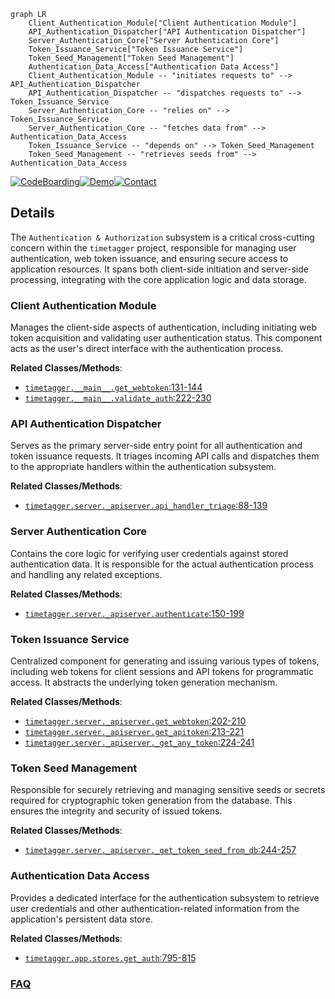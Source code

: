 ```mermaid
graph LR
    Client_Authentication_Module["Client Authentication Module"]
    API_Authentication_Dispatcher["API Authentication Dispatcher"]
    Server_Authentication_Core["Server Authentication Core"]
    Token_Issuance_Service["Token Issuance Service"]
    Token_Seed_Management["Token Seed Management"]
    Authentication_Data_Access["Authentication Data Access"]
    Client_Authentication_Module -- "initiates requests to" --> API_Authentication_Dispatcher
    API_Authentication_Dispatcher -- "dispatches requests to" --> Token_Issuance_Service
    Server_Authentication_Core -- "relies on" --> Token_Issuance_Service
    Server_Authentication_Core -- "fetches data from" --> Authentication_Data_Access
    Token_Issuance_Service -- "depends on" --> Token_Seed_Management
    Token_Seed_Management -- "retrieves seeds from" --> Authentication_Data_Access
```

[![CodeBoarding](https://img.shields.io/badge/Generated%20by-CodeBoarding-9cf?style=flat-square)](https://github.com/CodeBoarding/GeneratedOnBoardings)[![Demo](https://img.shields.io/badge/Try%20our-Demo-blue?style=flat-square)](https://www.codeboarding.org/demo)[![Contact](https://img.shields.io/badge/Contact%20us%20-%20contact@codeboarding.org-lightgrey?style=flat-square)](mailto:contact@codeboarding.org)

## Details

The `Authentication & Authorization` subsystem is a critical cross-cutting concern within the `timetagger` project, responsible for managing user authentication, web token issuance, and ensuring secure access to application resources. It spans both client-side initiation and server-side processing, integrating with the core application logic and data storage.

### Client Authentication Module
Manages the client-side aspects of authentication, including initiating web token acquisition and validating user authentication status. This component acts as the user's direct interface with the authentication process.


**Related Classes/Methods**:

- <a href="https://github.com/almarklein/timetagger/blob/main/timetagger/__main__.py#L131-L144" target="_blank" rel="noopener noreferrer">`timetagger.__main__.get_webtoken`:131-144</a>
- <a href="https://github.com/almarklein/timetagger/blob/main/timetagger/__main__.py#L222-L230" target="_blank" rel="noopener noreferrer">`timetagger.__main__.validate_auth`:222-230</a>


### API Authentication Dispatcher
Serves as the primary server-side entry point for all authentication and token issuance requests. It triages incoming API calls and dispatches them to the appropriate handlers within the authentication subsystem.


**Related Classes/Methods**:

- <a href="https://github.com/almarklein/timetagger/blob/main/timetagger/server/_apiserver.py#L88-L139" target="_blank" rel="noopener noreferrer">`timetagger.server._apiserver.api_handler_triage`:88-139</a>


### Server Authentication Core
Contains the core logic for verifying user credentials against stored authentication data. It is responsible for the actual authentication process and handling any related exceptions.


**Related Classes/Methods**:

- <a href="https://github.com/almarklein/timetagger/blob/main/timetagger/server/_apiserver.py#L150-L199" target="_blank" rel="noopener noreferrer">`timetagger.server._apiserver.authenticate`:150-199</a>


### Token Issuance Service
Centralized component for generating and issuing various types of tokens, including web tokens for client sessions and API tokens for programmatic access. It abstracts the underlying token generation mechanism.


**Related Classes/Methods**:

- <a href="https://github.com/almarklein/timetagger/blob/main/timetagger/server/_apiserver.py#L202-L210" target="_blank" rel="noopener noreferrer">`timetagger.server._apiserver.get_webtoken`:202-210</a>
- <a href="https://github.com/almarklein/timetagger/blob/main/timetagger/server/_apiserver.py#L213-L221" target="_blank" rel="noopener noreferrer">`timetagger.server._apiserver.get_apitoken`:213-221</a>
- <a href="https://github.com/almarklein/timetagger/blob/main/timetagger/server/_apiserver.py#L224-L241" target="_blank" rel="noopener noreferrer">`timetagger.server._apiserver._get_any_token`:224-241</a>


### Token Seed Management
Responsible for securely retrieving and managing sensitive seeds or secrets required for cryptographic token generation from the database. This ensures the integrity and security of issued tokens.


**Related Classes/Methods**:

- <a href="https://github.com/almarklein/timetagger/blob/main/timetagger/server/_apiserver.py#L244-L257" target="_blank" rel="noopener noreferrer">`timetagger.server._apiserver._get_token_seed_from_db`:244-257</a>


### Authentication Data Access
Provides a dedicated interface for the authentication subsystem to retrieve user credentials and other authentication-related information from the application's persistent data store.


**Related Classes/Methods**:

- <a href="https://github.com/almarklein/timetagger/blob/main/timetagger/app/stores.py#L795-L815" target="_blank" rel="noopener noreferrer">`timetagger.app.stores.get_auth`:795-815</a>




### [FAQ](https://github.com/CodeBoarding/GeneratedOnBoardings/tree/main?tab=readme-ov-file#faq)
